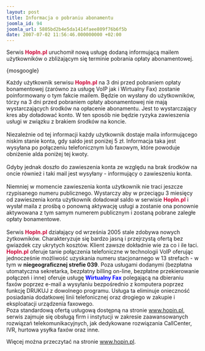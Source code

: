 ```yaml
---
layout: post
title: Informacja o pobraniu abonamentu
joomla_id: 94
joomla_url: 5805bd2b4e5da1414faee809f76b6f5b
date: 2007-07-02 11:56:46.000000000 +02:00
---
```

<p>Serwis <strong style="color: #cc0033">HopIn.pl</strong> uruchomił nową usługę dodaną informującą mailem użytkownik&oacute;w o zbliżającym się terminie pobrania opłaty abonamentowej.</p><p>{mosgoogle}</p><p>Każdy użytkownik serwisu <strong style="color: #cc0033">HopIn.pl</strong> na 3 dni przed pobraniem opłaty bonamentowej (zar&oacute;wno za usługę VoIP jak i Wirtualny Fax) zostanie poinformowany o tym fakcie mailem. Będzie on wysłany do użytkownik&oacute;w, t&oacute;rzy na 3 dni przed pobraniem opłaty abonamentowej nie mają wystarczających środk&oacute;w na opłacenie abonamentu. Jest to wystarczający kres aby doładować konto. W ten spos&oacute;b nie będzie ryzyka zawieszenia usługi w związku z brakiem środk&oacute;w na koncie.<br /><br />Niezależnie od tej informacji każdy użytkownik dostaje maila informującego  niskim stanie konta, gdy saldo jest poniżej 5 zł. Informacja taka jest wysyłana po połączeniu telefonicznym lub faxowym, kt&oacute;re powoduje obniżenie alda poniżej tej kwoty.<br /><br />Gdyby jednak doszło do zawieszenia konta ze względu na brak środk&oacute;w na oncie r&oacute;wnież i taki mail jest wysyłany - informujący o zawieszeniu konta.<br /><br />Niemniej w momencie zawieszenia konta użytkownik nie traci jeszcze rzypisanego numeru publicznego. Wystarczy aby w przeciągu 3 miesięcy od zawieszenia konta użytkownik doładował saldo w serwisie <strong style="color: #cc0033">HopIn.pl</strong> i wysłał maila z prośbą o ponowną aktywację usługi a zostanie ona ponownie aktywowana z tym samym numerem publicznym i zostaną pobrane zaległe opłaty bonamentowe.<br /><br />Serwis <strong style="color: #cc0033">HopIn.pl</strong> działający od września 2005 stale zdobywa nowych żytkownik&oacute;w. Charakteryzuje się bardzo jasną i przejrzystą ofertą bez gwiazdek czy ukrytych koszt&oacute;w. Klient zawsze dokładnie wie za co i ile łaci.<br /><strong style="color: #cc0033">HopIn.pl</strong> oferuje tanie połączenia telefoniczne w technologii VoIP oferując jednocześnie możliwość uzyskania numeru stacjonarnego w 13 strefach - w tym w <strong>niegeograficznej strefie 039</strong>. Poza usługami dodanymi (bezpłatna utomatyczna sekretarka, bezpłatny billing on-line, bezpłatne przekierowanie połączeń i inne) oferuje usługę <strong style="color: #0000ff">Wirtualny Fax</strong> polegającą na dbieraniu fax&oacute;w poprzez e-mail a wysyłaniu bezpośrednio z komputera poprzez funkcję DRUKUJ z dowolnego programu. Usługa ta eliminuje onieczność posiadania dodatkowej linii telefonicznej oraz drogiego w zakupie i eksploatacji urządzenia faxowego.<br />Poza standardową ofertą usługową dostępną na stronie <a href="http://www.hopin.pl">www.hopin.pl</a>, serwis zajmuje się obsługą firm i instytucji w zakresie zaawansowanych rozwiązań telekomunikacyjnych, jak dedykowane rozwiązania CallCenter, IVR, hurtowa ysyłka fax&oacute;w oraz inne.</p><p>Więcej można przeczytać na stronie <a href="http://www.hopin.pl">www.hopin.pl</a>.</p>
